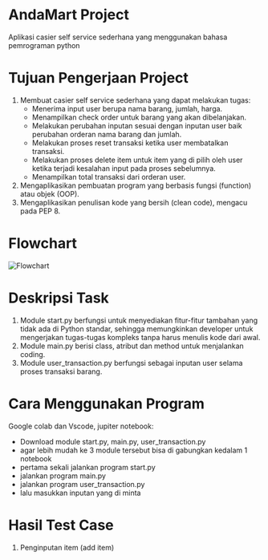 # AndaMart Project
Aplikasi casier self service sederhana yang menggunakan bahasa pemrograman python

# Tujuan Pengerjaan Project
 1. Membuat casier self service sederhana yang dapat melakukan tugas:
      - Menerima input user berupa nama barang, jumlah, harga.
      - Menampilkan check order untuk barang yang akan dibelanjakan.
      - Melakukan perubahan inputan sesuai dengan inputan user baik perubahan orderan nama barang dan jumlah.
      - Melakukan proses reset transaksi ketika user membatalkan transaksi.
      - Melakukan proses delete item untuk item yang di pilih oleh user ketika terjadi kesalahan input pada proses sebelumnya.
      - Menampilkan total transaksi dari orderan user.
2. Mengaplikasikan pembuatan program yang berbasis fungsi (function) atau objek (OOP).
3. Mengaplikasikan penulisan kode yang bersih (clean code), mengacu pada PEP 8.

# Flowchart
![Flowchart](https://user-images.githubusercontent.com/122861923/218296666-6b90accd-4feb-4fcb-b8bc-9bc096f89e65.jpeg)

# Deskripsi Task
1. Module start.py berfungsi untuk menyediakan fitur-fitur tambahan yang tidak ada di Python standar, 
   sehingga memungkinkan developer untuk mengerjakan tugas-tugas kompleks tanpa harus menulis kode dari awal.
2. Module main.py berisi class, atribut dan method untuk menjalankan coding.
3. Module user_transaction.py berfungsi sebagai inputan user selama proses transaksi barang.

# Cara Menggunakan Program
Google colab dan Vscode, jupiter notebook:
   - Download module start.py, main.py, user_transaction.py
   - agar lebih mudah ke 3 module tersebut bisa di gabungkan kedalam 1 notebook
   - pertama sekali jalankan program start.py
   - jalankan program main.py
   - jalankan program user_transaction.py
   - lalu masukkan inputan yang di minta
 
 # Hasil Test Case
 1. Penginputan item (add item)
 

